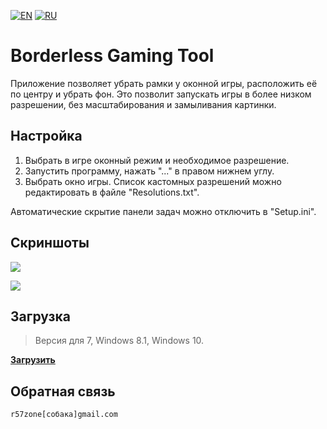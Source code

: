[![EN](https://user-images.githubusercontent.com/9499881/33184537-7be87e86-d096-11e7-89bb-f3286f752bc6.png)](https://github.com/r57zone/Borderless-Gaming-Tool/blob/master/README.md) 
[![RU](https://user-images.githubusercontent.com/9499881/27683795-5b0fbac6-5cd8-11e7-929c-057833e01fb1.png)](https://github.com/r57zone/Borderless-Gaming-Tool/blob/master/README.RU.md) 
# Borderless Gaming Tool
Приложение позволяет убрать рамки у оконной игры, расположить её по центру и убрать фон. Это позволит запускать игры в более низком разрешении, без масштабирования и замыливания картинки.

## Настройка
1. Выбрать в игре оконный режим и необходимое разрешение.
2. Запустить программу, нажать "..." в правом нижнем углу.
3. Выбрать окно игры. Список кастомных разрешений можно редактировать в файле "Resolutions.txt".

Автоматические скрытие панели задач можно отключить в "Setup.ini".
## Скриншоты
![](https://user-images.githubusercontent.com/9499881/52374545-f23b7080-2a76-11e9-8c85-c5098d7239b0.png)

![](https://user-images.githubusercontent.com/9499881/52374598-097a5e00-2a77-11e9-9ae2-3d693ee36166.png)

## Загрузка
>Версия для 7, Windows 8.1, Windows 10.

**[Загрузить](https://github.com/r57zone/Borderless-Gaming-Tool/releases)**

## Обратная связь
`r57zone[собака]gmail.com`